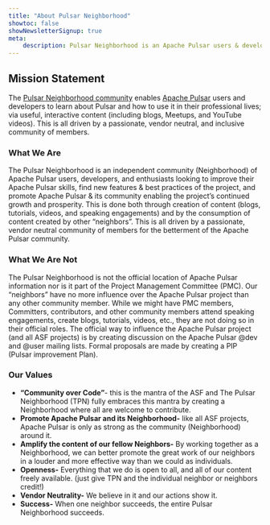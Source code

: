 ```yaml
---
title: "About Pulsar Neighborhood"
showtoc: false
showNewsletterSignup: true
meta:
    description: Pulsar Neighborhood is an Apache Pulsar users & developers community, with how to guides & experience sharing via interactive content such as videos, & blogs.
---
```


## Mission Statement

The [Pulsar Neighborhood community](index.html) enables [Apache Pulsar](https://pulsar.apache.org) users and developers to learn about Pulsar and how to use it in their professional lives; via useful, interactive content (including blogs, Meetups, and YouTube videos). This is all driven by a passionate, vendor neutral, and inclusive community of members.

### What We Are

The Pulsar Neighborhood is an independent community (Neighborhood) of Apache Pulsar users, developers, and enthusiasts looking to improve their Apache Pulsar skills, find new features & best practices of the project, and promote Apache Pulsar & its community enabling  the project’s continued growth and prosperity.  This is done both through creation of content (blogs, tutorials, videos, and speaking engagements) and by the consumption of content created by other “neighbors”.  This is all driven by a passionate, vendor neutral community of members for the betterment of the Apache Pulsar community.

### What We Are Not

The Pulsar Neighborhood is not the official location of Apache Pulsar information nor is it part of the Project Management Committee (PMC).  Our “neighbors” have no more influence over the Apache Pulsar project than any other community member.  While we might have PMC members, Committers, contributors, and other community members attend speaking engagements, create blogs, tutorials, videos, etc., they are not doing so in their official roles.  The official way to influence the Apache Pulsar project (and all ASF projects) is by creating discussion on the Apache Pulsar @dev and @user mailing lists.  Formal proposals are made by creating a PIP (Pulsar improvement Plan).

### Our Values

- **“Community over Code”**- this is the mantra of the ASF and The Pulsar Neighborhood (TPN) fully embraces this mantra by creating a Neighborhood where all are welcome to contribute.
- **Promote Apache Pulsar and its Neighborhood-** like all ASF projects, Apache Pulsar is only as strong as the community (Neighborhood) around it.
- **Amplify the content of our fellow Neighbors-** By working together as a Neighborhood, we can better promote the great work of our neighbors in a louder and more effective way than we could as individuals.  
- **Openness-** Everything that we do is open to all, and all of our content freely available. (just give TPN and the individual neighbor or neighbors credit!)
- **Vendor Neutrality-** We believe in it and our actions show it.
- **Success-** When one neighbor succeeds, the entire Pulsar Neighborhood succeeds.
